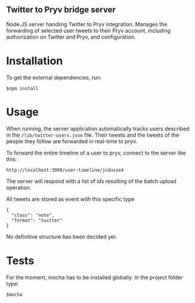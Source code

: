 
## Twitter to Pryv bridge server

Node.JS server handling Twitter to Pryv integration. Manages the forwarding of selected user tweets to their Pryv account, including authorization on Twitter and Pryv, and configuration.

# Installation

To get the external dependencies, run:

    $npm install


# Usage

When running, the server application automatically tracks users described in the `/lib/twitter-users.json` file.
Their tweets and the tweets of the people they follow are forwarded in real-time to pryv.

To forward the entire timeline of a user to pryv, connect to the server like this:

	http://localhost:3000/user-timeline/jcdusse4

The server will respond with a list of ids resulting of the batch upload operation.

All tweets are stored as event with this specific type

	{
      "class": "note",
      "format": "twitter"
    }

No definitive structure has been decided yer.

# Tests

For the moment, mocha has to be installed globally. In the project folder type:

	$mocha


